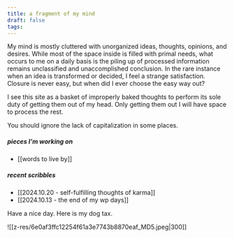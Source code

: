 ```yaml
---
title: a fragment of my mind
draft: false
tags:
---
```

My mind is mostly cluttered with unorganized ideas, thoughts, opinions, and desires. While most of the space inside is filled with primal needs, what occurs to me on a daily basis is the piling up of processed information remains unclassified and unaccomplished conclusion. In the rare instance when an idea is transformed or decided, I feel a strange satisfaction. Closure is never easy, but when did I ever choose the easy way out?

I see this site as a basket of improperly baked thoughts to perform its sole duty of getting them out of my head. Only getting them out I will have space to process the rest.

You should ignore the lack of capitalization in some places.

##### pieces I'm working on
-  [[words to live by]]

##### recent scribbles
- [[2024.10.20 - self-fulfilling thoughts of karma]]
- [[2024.10.13 - the end of my wp days]]



Have a nice day. Here is my dog tax.

![[z-res/6e0af3ffc12254f61a3e7743b8870eaf_MD5.jpeg|300]]